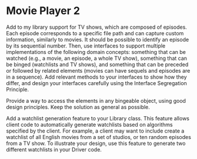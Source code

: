 # Movie Player 2
Add to my library support for TV shows, which are composed of episodes. Each episode corresponds to a specific file path and can capture custom information, similarly to movies. It should be possible to identify an episode by its sequential number. Then, use interfaces to support multiple implementations of the following domain concepts: something that can be watched (e.g., a movie, an episode, a whole TV show), something that can be binged (watchlists and TV shows), and something that can be preceded or followed by related elements (movies can have sequels and episodes are in a sequence). Add relevant methods to your interfaces to show how they differ, and design your interfaces carefully using the Interface Segregation Principle.

Provide a way to access the elements in any bingeable object, using good design principles. Keep the solution as general as possible.

Add a watchlist generation feature to your Library class. This feature allows client code to automatically generate watchlists based on algorithms specified by the client. For example, a client may want to include create a watchlist of all English movies from a set of studios, or ten random episodes from a TV show. To illustrate your design, use this feature to generate two different watchlists in your Driver code.
